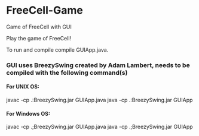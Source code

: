 # FreeCell-Game
Game of FreeCell with GUI

Play the game of FreeCell!

To run and compile compile GUIApp.java.

### GUI uses BreezySwing created by Adam Lambert, needs to be compiled with the following command(s)
#### For UNIX OS: 
javac -cp .:BreezySwing.jar GUIApp.java
java -cp .:BreezySwing.jar GUIApp

#### For Windows OS:
javac -cp .;BreezySwing.jar GUIApp.java
java -cp .;BreezySwing.jar GUIApp

